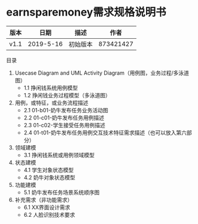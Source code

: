 # earnsparemoney需求规格说明书

| 版本 | 日期      | 描述     | 作者      |
| ---- | --------- | -------- | --------- |
| v1.1 | 2019-5-16 | 初始版本 | 873421427 |

目录

1. Usecase Diagram and UML Activity Diagram（用例图，业务过程/多泳道图）
   - 1.1 挣闲钱系统用例模型
   - 1.2 挣闲钱业务过程模型（多泳道图）
2. 用例，或特征，或业务流程描述
   - 2.1 01-b01-奶牛发布任务业务活动图
   - 2.2 01-c01-奶牛发布任务用例描述
   - 2.3 01-c02-学生接受任务用例描述
   - 2.4 01-t01-奶牛发布任务用例交互技术特征需求描述（也可以放入第六部分）
3. 领域建模
   - 3.1 挣闲钱系统或用例领域模型
4. 状态建模
   - 4.1 学生对象状态模型
   - 4.2 奶牛对象状态模型
5. 功能建模
   - 5.1 奶牛发布任务场景系统顺序图
6. 补充需求（非功能需求）
   - 6.1 XX界面设计需求
   - 6.2 人脸识别技术要求
